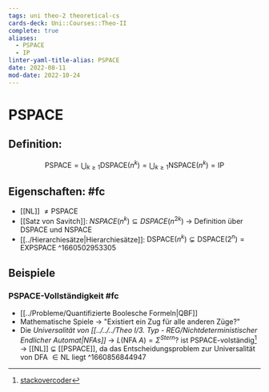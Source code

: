 ```yaml
---
tags: uni theo-2 theoretical-cs
cards-deck: Uni::Courses::Theo-II
complete: true
aliases:
  - PSPACE
  - IP
linter-yaml-title-alias: PSPACE
date: 2022-08-11
mod-date: 2022-10-24
---
```


# PSPACE

## Definition:
$$\text{PSPACE}=\bigcup_{k\geq1}\text{DSPACE}(n^k)=\bigcup_{k\geq1}\text{NSPACE}(n^k)=\text{IP}$$

## Eigenschaften: #fc
- [[NL]] $\neq\text{PSPACE}$
- [[Satz von Savitch]]: $NSPACE(n^k)\subseteq DSPACE(n^{2k})$
	-> Definition über $\text{DSPACE}$ und $\text{NSPACE}$
- [[../Hierarchiesätze|Hierarchiesätze]]: $\text{DSPACE}(n^k)\subsetneq\text{DSPACE}(2^n)=\text{EXPSPACE}$
^1660502953305

## Beispiele

### $\text{PSPACE}$-Vollständigkeit #fc
- [[../Probleme/Quantifizierte Boolesche Formeln|QBF]]
- Mathematische Spiele
	-> "Existiert ein Zug für alle anderen Züge?"
- Die *Universalität von [[../../../Theo I/3. Typ - REG/Nichtdeterministischer Endlicher Automat|NFAs]]*
	-> $L(\text{NFA } A)=\Sigma^{Stern}?$ ist PSPACE-volständig[^1]
	-> [[NL]] $\subsetneq$ [[PSPACE]], da das Entscheidungsproblem zur Universalität von DFA $\in\text{NL}$ liegt
^1660856844947

[^1]:[stackovercoder](https://stackovercoder.com.de/cs/70129/what-is-the-complexity-for-the-universality-problem-for-a-nfa-with-all-states-ac)
